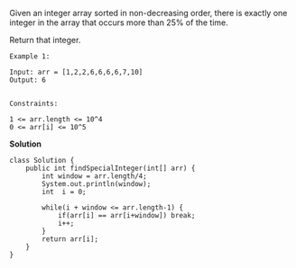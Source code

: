 Given an integer array sorted in non-decreasing order, there is exactly one integer in the array that occurs more than 25% of the time.

Return that integer.

 

```
Example 1:

Input: arr = [1,2,2,6,6,6,6,7,10]
Output: 6
 

Constraints:

1 <= arr.length <= 10^4
0 <= arr[i] <= 10^5
```

**Solution**
```
class Solution {
    public int findSpecialInteger(int[] arr) {
        int window = arr.length/4;
        System.out.println(window);
        int  i = 0; 
        
        while(i + window <= arr.length-1) {
            if(arr[i] == arr[i+window]) break; 
            i++;
        }
        return arr[i];
    }
}
```
